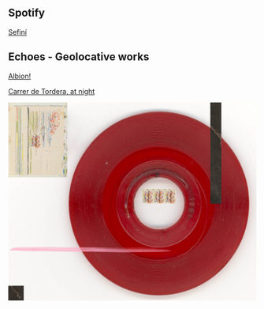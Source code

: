 ## Spotify 


[Sefiní](https://open.spotify.com/artist/29YcDjTazXRXX7B4nWpmsu)

## Echoes - Geolocative works

[Albion!](https://explore.echoes.xyz/collections/0hjP56m6tNpYJSvm)

[Carrer de Tordera, at night](https://explore.echoes.xyz/collections/UR7AQczz93mZcxD6)



![](Images/Caratulamixtape.jpg)



